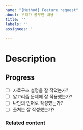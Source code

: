 ```yaml
---
name: "[Method] Feature request"
about: 우리가 공부한 내용
title: ''
labels: ''
assignees: ''

---
```


# Description

## Progress

- [ ] 자료구조 설명을 잘 적었는가?
- [ ] 알고리즘 문제에 잘 적용했는가?
- [ ] 나만의 언어로 작성했는가? 
- [ ] 출처는 잘 작성했는가?

### Related content